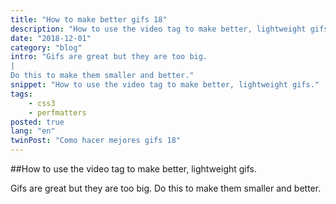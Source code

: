```yaml
---
title: "How to make better gifs 18"
description: "How to use the video tag to make better, lightweight gifs."
date: "2018-12-01"
category: "blog"
intro: "Gifs are great but they are too big.
|
Do this to make them smaller and better."
snippet: "How to use the video tag to make better, lightweight gifs."
tags:
    - css3
    - perfmatters
posted: true
lang: "en"
twinPost: "Como hacer mejores gifs 18"
---
```


##How to use the video tag to make better, lightweight gifs.

Gifs are great but they are too big. Do this to make them smaller and better.